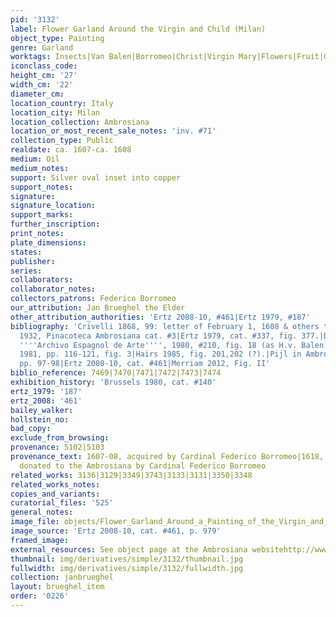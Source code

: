 ```yaml
---
pid: '3132'
label: Flower Garland Around the Virgin and Child (Milan)
object_type: Painting
genre: Garland
worktags: Insects|Van Balen|Borromeo|Christ|Virgin Mary|Flowers|Fruit|Garland
iconclass_code:
height_cm: '27'
width_cm: '22'
diameter_cm:
location_country: Italy
location_city: Milan
location_collection: Ambrosiana
location_or_most_recent_sale_notes: 'inv. #71'
collection_type: Public
realdate: ca. 1607-ca. 1608
medium: Oil
medium_notes:
support: Silver oval inset into copper
support_notes:
signature:
signature_location:
support_marks:
further_inscription:
print_notes:
plate_dimensions:
states:
publisher:
series:
collaborators:
collaborator_notes:
collectors_patrons: Federico Borromeo
our_attribution: Jan Brueghel the Elder
other_attribution_authorities: 'Ertz 2008-10, #461|Ertz 1979, #187'
bibliography: 'Crivelli 1868, 99: letter of February 1, 1608 & others thereafter|Milan
  1932, Pinacoteca Ambrosiana cat. #3|Ertz 1979, cat. #337, fig. 377.|Diaz Padron,
  ''''Archivo Espagnol de Arte'''', 1980, #210, fig. 18 (as H.v. Balen)|Freedberg
  1981, pp. 116-121, fig. 3|Hairs 1985, fig. 201,202 (?).|Pijl in Ambrosiana 2006,
  pp. 97-98|Ertz 2008-10, cat. #461|Merriam 2012, Fig. II'
biblio_reference: 7469|7470|7471|7472|7473|7474
exhibition_history: 'Brussels 1980, cat. #140'
ertz_1979: '187'
ertz_2008: '461'
bailey_walker:
hollstein_no:
bad_copy:
exclude_from_browsing:
provenance: 5102|5103
provenance_text: 1607-08, acquired by Cardinal Federico Borromeo|1618, Milan, Ambrosiana,
  donated to the Ambrosiana by Cardinal Federico Borromeo
related_works: 3136|3129|3349|3743|3133|3131|3350|3348
related_works_notes:
copies_and_variants:
curatorial_files: '525'
general_notes:
image_file: objects/Flower_Garland_Around_a_Painting_of_the_Virgin_and_Child%2C_Milan.jpg
image_source: 'Ertz 2008-10, cat. #461, p. 979'
framed_image:
external_resources: See object page at the Ambrosiana websitehttp://www.ambrosiana.eu/cms/madonna_con_bambino-1584.html
thumbnail: img/derivatives/simple/3132/thumbnail.jpg
fullwidth: img/derivatives/simple/3132/fullwidth.jpg
collection: janbrueghel
layout: brueghel_item
order: '0226'
---
```

